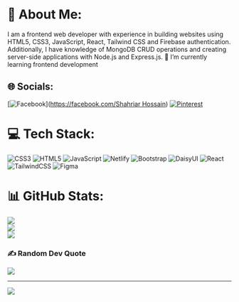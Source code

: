 # 💫 About Me: 
I am a frontend web developer with experience in building websites using HTML5, CSS3, JavaScript, React, Tailwind CSS and Firebase authentication. Additionally, I have knowledge of MongoDB CRUD operations and creating server-side applications with Node.js and Express.js. 
🌱 I’m currently learning frontend development


## 🌐 Socials:
[![Facebook](https://img.shields.io/badge/Facebook-%231877F2.svg?logo=Facebook&logoColor=white)]([https://facebook.com/Shahriar Hossain](https://www.facebook.com/profile.php?id=100011356335262&i)) [![Pinterest](https://img.shields.io/badge/Pinterest-%23E60023.svg?logo=Pinterest&logoColor=white)](https://pinterest.com/Shahriarhossainalvi) 

# 💻 Tech Stack:
![CSS3](https://img.shields.io/badge/css3-%231572B6.svg?style=for-the-badge&logo=css3&logoColor=white) ![HTML5](https://img.shields.io/badge/html5-%23E34F26.svg?style=for-the-badge&logo=html5&logoColor=white) ![JavaScript](https://img.shields.io/badge/javascript-%23323330.svg?style=for-the-badge&logo=javascript&logoColor=%23F7DF1E) ![Netlify](https://img.shields.io/badge/netlify-%23000000.svg?style=for-the-badge&logo=netlify&logoColor=#00C7B7) ![Bootstrap](https://img.shields.io/badge/bootstrap-%238511FA.svg?style=for-the-badge&logo=bootstrap&logoColor=white) ![DaisyUI](https://img.shields.io/badge/daisyui-5A0EF8?style=for-the-badge&logo=daisyui&logoColor=white) ![React](https://img.shields.io/badge/react-%2320232a.svg?style=for-the-badge&logo=react&logoColor=%2361DAFB) ![TailwindCSS](https://img.shields.io/badge/tailwindcss-%2338B2AC.svg?style=for-the-badge&logo=tailwind-css&logoColor=white) ![Figma](https://img.shields.io/badge/figma-%23F24E1E.svg?style=for-the-badge&logo=figma&logoColor=white)
# 📊 GitHub Stats:
![](https://github-readme-stats.vercel.app/api?username=Shahriar-Hossain-Alvi&theme=radical&hide_border=false&include_all_commits=true&count_private=true)<br/>
![](https://github-readme-streak-stats.herokuapp.com/?user=Shahriar-Hossain-Alvi&theme=radical&hide_border=false)<br/>
![](https://github-readme-stats.vercel.app/api/top-langs/?username=Shahriar-Hossain-Alvi&theme=radical&hide_border=false&include_all_commits=true&count_private=true&layout=compact)

### ✍️ Random Dev Quote
![](https://quotes-github-readme.vercel.app/api?type=horizontal&theme=radical)

---
[![](https://visitcount.itsvg.in/api?id=Shahriar-Hossain-Alvi&icon=0&color=1)](https://visitcount.itsvg.in)

<!-- Proudly created with GPRM ( https://gprm.itsvg.in ) -->
